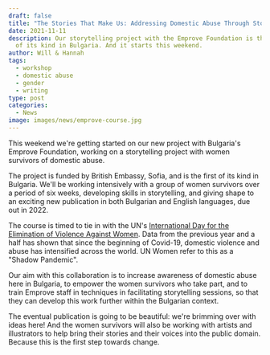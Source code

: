 ```yaml
---
draft: false
title: "The Stories That Make Us: Addressing Domestic Abuse Through Storytelling"
date: 2021-11-11
description: Our storytelling project with the Emprove Foundation is the first
  of its kind in Bulgaria. And it starts this weekend.
author: Will & Hannah
tags:
  - workshop
  - domestic abuse
  - gender
  - writing
type: post
categories:
  - News
image: images/news/emprove-course.jpg
---
```

This weekend we're getting started on our new project with Bulgaria's Emprove Foundation, working on a storytelling project with women survivors of domestic abuse.

The project is funded by British Embassy, Sofia, and is the first of its kind in Bulgaria. We'll be working intensively with a group of women survivors over a period of six weeks, developing skills in storytelling, and giving shape to an exciting new publication in both Bulgarian and English languages, due out in 2022.

The course is timed to tie in with the UN's [International Day for the Elimination of Violence Against Women](https://www.un.org/en/observances/ending-violence-against-women-day). Data from the previous year and a half has shown that since the beginning of Covid-19, domestic violence and abuse has intensified across the world. UN Women refer to this as a "Shadow Pandemic". 

Our aim with this collaboration is to increase awareness of domestic abuse here in Bulgaria, to empower the women survivors who take part, and to train Emprove staff in techniques in facilitating storytelling sessions, so that they can develop this work further within the Bulgarian context.

The eventual publication is going to be beautiful: we're brimming over with ideas here! And the women survivors will also be working with artists and illustrators to help bring their stories and their voices into the public domain. Because this is the first step towards change.